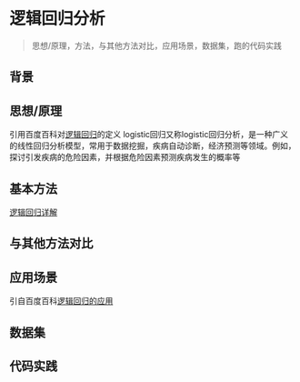 # 逻辑回归分析
>思想/原理，方法，与其他方法对比，应用场景，数据集，跑的代码实践

## 背景

## 思想/原理
引用百度百科对[逻辑回归](https://baike.baidu.com/item/logistic%E5%9B%9E%E5%BD%92)的定义
logistic回归又称logistic回归分析，是一种广义的线性回归分析模型，常用于数据挖掘，疾病自动诊断，经济预测等领域。例如，探讨引发疾病的危险因素，并根据危险因素预测疾病发生的概率等


## 基本方法

[逻辑回归详解](https://blog.csdn.net/ligang_csdn/article/details/53838743)


## 与其他方法对比

## 应用场景
引自百度百科[逻辑回归的应用](https://baike.baidu.com/item/logistic%E5%9B%9E%E5%BD%92#2)

## 数据集

## 代码实践